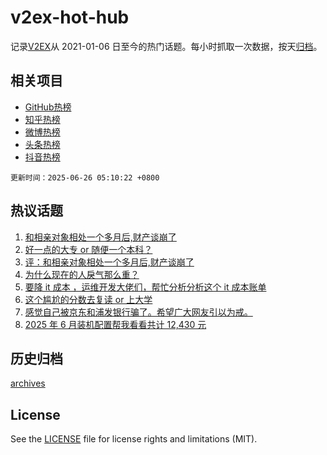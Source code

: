 # v2ex-hot-hub

 记录[V2EX](https://www.v2ex.com/)从 2021-01-06 日至今的热门话题。每小时抓取一次数据，按天[归档](archives)。
 
 ## 相关项目

- [GitHub热榜](https://github.com/lonnyzhang423/github-hot-hub)
- [知乎热榜](https://github.com/lonnyzhang423/zhihu-hot-hub)
- [微博热榜](https://github.com/lonnyzhang423/weibo-hot-hub)
- [头条热榜](https://github.com/lonnyzhang423/toutiao-hot-hub)
- [抖音热榜](https://github.com/lonnyzhang423/douyin-hot-hub)


 `更新时间：2025-06-26 05:10:22 +0800`

## 热议话题

1. [和相亲对象相处一个多月后,财产谈崩了](https://www.v2ex.com/t/1140837)
1. [好一点的大专 or 随便一个本科？](https://www.v2ex.com/t/1140862)
1. [评：和相亲对象相处一个多月后,财产谈崩了](https://www.v2ex.com/t/1140975)
1. [为什么现在的人戾气那么重？](https://www.v2ex.com/t/1140854)
1. [要降 it 成本 ，运维开发大佬们，帮忙分析分析这个 it 成本账单](https://www.v2ex.com/t/1140804)
1. [这个尴尬的分数去复读 or 上大学](https://www.v2ex.com/t/1140828)
1. [感觉自己被京东和浦发银行骗了。希望广大网友引以为戒。](https://www.v2ex.com/t/1140906)
1. [2025 年 6 月装机配置帮我看看共计 12,430 元](https://www.v2ex.com/t/1140825)

## 历史归档

[archives](archives)

## License

See the [LICENSE](LICENSE) file for license rights and limitations (MIT).
